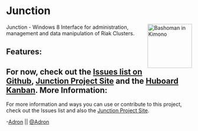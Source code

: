 Junction
========
<img src="https://github.com/Adron/junction_design_assets/blob/master/Bashomen/kimono.png?raw=true" alt="Bashoman in Kimono" style="width: 120px; float: right;"/>Junction - Windows 8 Interface for administration, management and data manipulation of Riak Clusters.

Features:
---
For now, check out the [Issues list on Github](https://github.com/Adron/junction/issues), [Junction Project Site](http://adron.github.io/junction/) and the [Huboard Kanban](http://huboard.com/Adron/junction/board).
More Information:
---
For more information and ways you can use or contribute to this project, check out the Issues list and also the [Junction Project Site](http://adron.github.io/junction/).

-[Adron](https://github.com/Adron) || [@Adron](http://twitter.com/adron)

